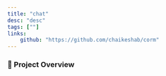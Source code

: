 ```yaml
---
title: "chat"
desc: "desc"
tags: [""]
links:
    github: "https://github.com/chaikeshab/corm"
---
```


### 🧠 Project Overview
